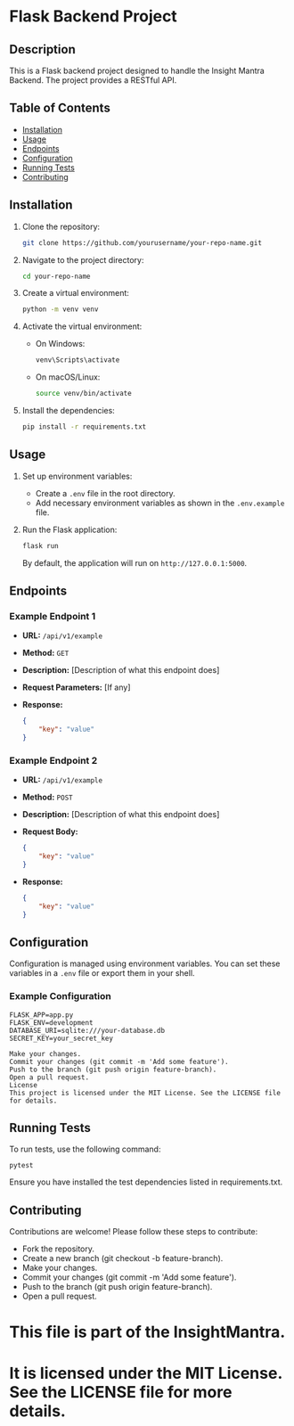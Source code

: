 # Flask Backend Project

## Description

This is a Flask backend project designed to handle the Insight Mantra Backend. The project provides a RESTful API.

## Table of Contents

- [Installation](#installation)
- [Usage](#usage)
- [Endpoints](#endpoints)
- [Configuration](#configuration)
- [Running Tests](#running-tests)
- [Contributing](#contributing)


## Installation

1. Clone the repository:

    ```bash
    git clone https://github.com/yourusername/your-repo-name.git
    ```

2. Navigate to the project directory:

    ```bash
    cd your-repo-name
    ```

3. Create a virtual environment:

    ```bash
    python -m venv venv
    ```

4. Activate the virtual environment:

    - On Windows:

        ```bash
        venv\Scripts\activate
        ```

    - On macOS/Linux:

        ```bash
        source venv/bin/activate
        ```

5. Install the dependencies:

    ```bash
    pip install -r requirements.txt
    ```

## Usage

1. Set up environment variables:

    - Create a `.env` file in the root directory.
    - Add necessary environment variables as shown in the `.env.example` file.

2. Run the Flask application:

    ```bash
    flask run
    ```

    By default, the application will run on `http://127.0.0.1:5000`.

## Endpoints

### Example Endpoint 1

- **URL:** `/api/v1/example`
- **Method:** `GET`
- **Description:** [Description of what this endpoint does]
- **Request Parameters:** [If any]
- **Response:**

    ```json
    {
        "key": "value"
    }
    ```

### Example Endpoint 2

- **URL:** `/api/v1/example`
- **Method:** `POST`
- **Description:** [Description of what this endpoint does]
- **Request Body:**

    ```json
    {
        "key": "value"
    }
    ```

- **Response:**

    ```json
    {
        "key": "value"
    }
    ```

## Configuration

Configuration is managed using environment variables. You can set these variables in a `.env` file or export them in your shell.

### Example Configuration

```env
FLASK_APP=app.py
FLASK_ENV=development
DATABASE_URI=sqlite:///your-database.db
SECRET_KEY=your_secret_key

Make your changes.
Commit your changes (git commit -m 'Add some feature').
Push to the branch (git push origin feature-branch).
Open a pull request.
License
This project is licensed under the MIT License. See the LICENSE file for details.
```

## Running Tests
To run tests, use the following command:
```env
pytest
```
Ensure you have installed the test dependencies listed in requirements.txt.

## Contributing
Contributions are welcome! Please follow these steps to contribute:

* Fork the repository.
* Create a new branch (git checkout -b feature-branch).
* Make your changes.
* Commit your changes (git commit -m 'Add some feature').
* Push to the branch (git push origin feature-branch).
* Open a pull request.

# This file is part of the InsightMantra.
# It is licensed under the MIT License. See the LICENSE file for more details.

